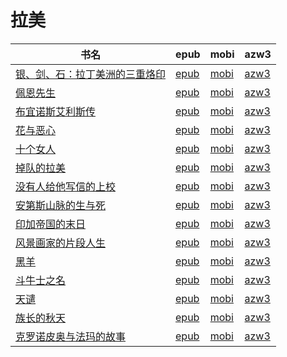# 拉美

| 书名 | epub | mobi | azw3 |
| --- | --- | --- | --- |
| [银、剑、石：拉丁美洲的三重烙印](http://ct.dalanmei.com/f/31084289-572069120-3c8651) | [epub](http://ct.dalanmei.com/f/31084289-572069120-3c8651) | [mobi](http://ct.dalanmei.com/f/31084289-571730919-60cadd) | [azw3](http://ct.dalanmei.com/f/31084289-572087083-32dfcc) |
| [佩恩先生](http://ct.dalanmei.com/f/31084289-572115315-060d94) | [epub](http://ct.dalanmei.com/f/31084289-572115315-060d94) | [mobi](http://ct.dalanmei.com/f/31084289-571708800-fc8280) | [azw3](http://ct.dalanmei.com/f/31084289-572136972-2f9995) |
| [布宜诺斯艾利斯传](http://ct.dalanmei.com/f/31084289-572120075-cdbde1) | [epub](http://ct.dalanmei.com/f/31084289-572120075-cdbde1) | [mobi](http://ct.dalanmei.com/f/31084289-571651315-c41030) | [azw3](http://ct.dalanmei.com/f/31084289-572180168-8fa150) |
| [花与恶心](http://ct.dalanmei.com/f/31084289-571814091-327e37) | [epub](http://ct.dalanmei.com/f/31084289-571814091-327e37) | [mobi](http://ct.dalanmei.com/f/31084289-571543490-190e09) | [azw3](http://ct.dalanmei.com/f/31084289-572196570-77bc0f) |
| [十个女人](http://ct.dalanmei.com/f/31084289-571899197-9fe6b2) | [epub](http://ct.dalanmei.com/f/31084289-571899197-9fe6b2) | [mobi](http://ct.dalanmei.com/f/31084289-571555268-4f3467) | [azw3](http://ct.dalanmei.com/f/31084289-572202901-3d8d73) |
| [掉队的拉美](http://ct.dalanmei.com/f/31084289-571918979-54feda) | [epub](http://ct.dalanmei.com/f/31084289-571918979-54feda) | [mobi](http://ct.dalanmei.com/f/31084289-571558865-3bbbd6) | [azw3](http://ct.dalanmei.com/f/31084289-572204123-d7b8da) |
| [没有人给他写信的上校](http://ct.dalanmei.com/f/31084289-571984826-05b596) | [epub](http://ct.dalanmei.com/f/31084289-571984826-05b596) | [mobi](http://ct.dalanmei.com/f/31084289-571560060-3a92ea) | [azw3](http://ct.dalanmei.com/f/31084289-572211924-115bc4) |
| [安第斯山脉的生与死](http://ct.dalanmei.com/f/31084289-571737106-c9f438) | [epub](http://ct.dalanmei.com/f/31084289-571737106-c9f438) | [mobi](http://ct.dalanmei.com/f/31084289-571605077-d227d7) | [azw3](http://ct.dalanmei.com/f/31084289-571916190-d69509) |
| [印加帝国的末日](http://ct.dalanmei.com/f/31084289-571737119-76068f) | [epub](http://ct.dalanmei.com/f/31084289-571737119-76068f) | [mobi](http://ct.dalanmei.com/f/31084289-571605050-64d17d) | [azw3](http://ct.dalanmei.com/f/31084289-571916207-68134d) |
| [风景画家的片段人生](http://ct.dalanmei.com/f/31084289-571737318-d4f6e8) | [epub](http://ct.dalanmei.com/f/31084289-571737318-d4f6e8) | [mobi](http://ct.dalanmei.com/f/31084289-571604039-ca1c6e) | [azw3](http://ct.dalanmei.com/f/31084289-571916445-5da7d2) |
| [黑羊](http://ct.dalanmei.com/f/31084289-572129569-46cdf3) | [epub](http://ct.dalanmei.com/f/31084289-572129569-46cdf3) | [mobi](http://ct.dalanmei.com/f/31084289-571593766-7ef69b) | [azw3](http://ct.dalanmei.com/f/31084289-571986268-c7f710) |
| [斗牛士之名](http://ct.dalanmei.com/f/31084289-571796905-2c118c) | [epub](http://ct.dalanmei.com/f/31084289-571796905-2c118c) | [mobi](http://ct.dalanmei.com/f/31084289-571531073-8eec9c) | [azw3](http://ct.dalanmei.com/f/31084289-571988151-750535) |
| [天谴](http://ct.dalanmei.com/f/31084289-571814246-30225f) | [epub](http://ct.dalanmei.com/f/31084289-571814246-30225f) | [mobi](http://ct.dalanmei.com/f/31084289-571543590-357db1) | [azw3](http://ct.dalanmei.com/f/31084289-572015059-0aaa88) |
| [族长的秋天](http://ct.dalanmei.com/f/31084289-571880711-5e14cf) | [epub](http://ct.dalanmei.com/f/31084289-571880711-5e14cf) | [mobi](http://ct.dalanmei.com/f/31084289-571552231-2799bc) | [azw3](http://ct.dalanmei.com/f/31084289-572069346-f66760) |
| [克罗诺皮奥与法玛的故事](http://ct.dalanmei.com/f/31084289-571736310-774d0c) | [epub](http://ct.dalanmei.com/f/31084289-571736310-774d0c) | [mobi](http://ct.dalanmei.com/f/31084289-571582867-d3cd74) | [azw3](http://ct.dalanmei.com/f/31084289-571856406-0e1f5c) |
